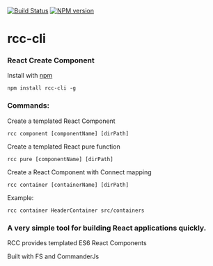 [![Build Status](https://travis-ci.org/BlakeGuilloud/rcc-cli.svg?branch=master)](https://travis-ci.org/BlakeGuilloud/rcc-cli)
[![NPM version](https://img.shields.io/npm/v/rcc-cli.svg)](https://www.npmjs.com/package/rcc-cli)

<h1> rcc-cli </h1>

<h3> React Create Component</h3>

Install with [npm](https://www.npmjs.com/package/rcc-cli)

```
npm install rcc-cli -g
```

<h3> Commands: </h3>

Create a templated React Component

```
rcc component [componentName] [dirPath]
```

Create a templated React pure function

```
rcc pure [componentName] [dirPath]
```

Create a React Component with Connect mapping

```
rcc container [containerName] [dirPath]
```

Example:

```
rcc container HeaderContainer src/containers
```

<h3> A very simple tool for building React applications quickly. </h3>
<p> RCC provides templated ES6 React Components </p>
<p> Built with FS and CommanderJs </p>
